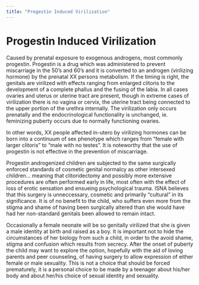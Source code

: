 ```yaml
---
title: "Progestin Induced Virilization"
---
```


# Progestin Induced Virilization

<p>Caused by prenatal exposure to exogenous androgens, most commonly progestin. Progestin is a drug which was administered to prevent miscarriage in the 50&#8217;s and 60&#8217;s and it is converted to an androgen (virilizing hormone) by the prenatal XX persons metabolism. If the timing is right, the genitals are virilized with effects ranging from enlarged clitoris to the development of a complete phallus and the fusing of the labia. In all cases ovaries and uterus or uterine tract are present, though in extreme cases of virilization there is no vagina or cervix, the uterine tract being connected to the upper portion of the urethra internally. The virilization only occurs prenatally and the endocrinological functionality is unchanged, ie. feminizing puberty occurs due to normally functioning ovaries.  </p>

<p>In other words, XX people affected in-utero by virilizing hormones can be born into a continuum of sex phenotype which ranges from &#8220;female with larger clitoris&#8221; to &#8220;male with no testes&#8221;. It is noteworthy that the use of progestin is not effective in the prevention of miscarriage.  </p>

<p>Progestin androgenized children are subjected to the same surgically enforced standards of cosmetic genital normalcy as other intersexed children&#8230; meaning that clitoridectomy and possibly more extensive procedures are often performed early in life, most often with the effect of loss of erotic sensation and ensueing psychological trauma. <span class="caps">ISNA</span> believes that this surgery is unneccessary, cosmetic and primarily &#8220;cultural&#8221; in its significance. It is of no benefit to the child, who suffers even more from the stigma and shame of having been surgically altered than she would have had her non-standard genitals been allowed to remain intact.  </p>

<p>Occasionally a female neonate will be so genitally virilized that she is given a male identity at birth and raised as a boy. It is important not to hide the circumstances of her biology from such a child, in order to the avoid shame, stigma and confusion which results from secrecy. After the onset of puberty the child may want to explore the option, hopefully with the aid of loving parents and peer counseling, of having surgery to allow expression of either female or male sexuality. This is not a choice that should be forced prematurely, it is a personal choice to be made by a teenager about his/her body and about her/his choice of sexual identity and sexuality.</p>